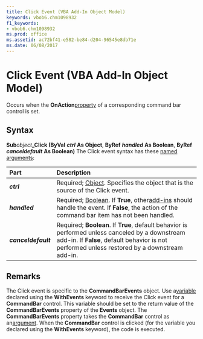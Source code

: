 ```yaml
---
title: Click Event (VBA Add-In Object Model)
keywords: vbob6.chm1098932
f1_keywords:
- vbob6.chm1098932
ms.prod: office
ms.assetid: ac72bf41-e582-be84-d204-96545e8db71e
ms.date: 06/08/2017
---
```



# Click Event (VBA Add-In Object Model)



Occurs when the  **OnAction**[property](../../Glossary/vbe-glossary.md#property) of a corresponding command bar control is set.

## Syntax

**Sub**_object_**_Click (ByVal** **_ctrl_** **As Object**, **ByRef** **_handled_** **As Boolean**, **ByRef** **_canceldefault_** **As Boolean)**
The Click event syntax has these [named arguments](../../Glossary/vbe-glossary.md#named-argument):


|**Part**|**Description**|
|:-----|:-----|
|**_ctrl_**|Required; [Object](../../Glossary/vbe-glossary.md#object). Specifies the object that is the source of the Click event.|
|**_handled_**|Required; [Boolean](../../Glossary/vbe-glossary.md#boolean-data-type). If  **True**, other[add-ins](../../Glossary/vbe-glossary.md#add-in) should handle the event. If **False**, the action of the command bar item has not been handled.|
|**_canceldefault_**|Required;  **Boolean**. If **True**, default behavior is performed unless canceled by a downstream add-in. If **False**, default behavior is not performed unless restored by a downstream add-in.|

## Remarks

The Click event is specific to the  **CommandBarEvents** object. Use a[variable](../../Glossary/vbe-glossary.md#variable) declared using the **WithEvents** keyword to receive the Click event for a **CommandBar** control. This variable should be set to the return value of the **CommandBarEvents** property of the **Events** object. The **CommandBarEvents** property takes the **CommandBar** control as an[argument](../../Glossary/vbe-glossary.md#argument). When the  **CommandBar** control is clicked (for the variable you declared using the **WithEvents** keyword), the code is executed.

